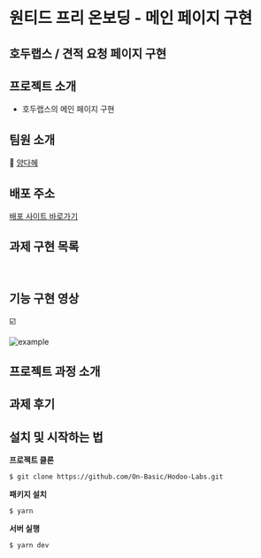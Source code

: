 # 원티드 프리 온보딩 - 메인 페이지 구현

## 호두랩스 / 견적 요청 페이지 구현

## 프로젝트 소개

- 호두랩스의 메인 페이지 구현

## 팀원 소개

🏃‍ [양다혜](https://github.com/dahye-program)<br/>

## 배포 주소

[배포 사이트 바로가기]()

## 과제 구현 목록

<br/>

## 기능 구현 영상

☑️ 

![example]()


## 프로젝트 과정 소개

## 과제 후기


## 설치 및 시작하는 법

**프로젝트 클론**

```
$ git clone https://github.com/On-Basic/Hodoo-Labs.git
```

**패키지 설치**

```
$ yarn
```

**서버 실행**

```
$ yarn dev
```
